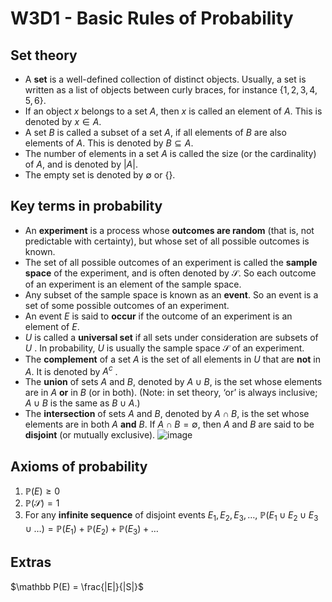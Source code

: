 # W3D1 - Basic Rules of Probability

## Set theory

- A **set** is a well-defined collection of distinct objects. Usually, a set is written as a list of objects between curly braces, for instance $\{1, 2, 3, 4, 5, 6\}$.
- If an object $x$ belongs to a set $A$, then $x$ is called an element of $A$. This is denoted by $x \in A$.
- A set $B$ is called a subset of a set $A$, if all elements of $B$ are also elements of $A$. This is denoted by $B \subseteq A$.
- The number of elements in a set $A$ is called the size (or the cardinality) of $A$, and is denoted by $|A|$.
- The empty set is denoted by $\emptyset$ or $\{\}$.

## Key terms in probability

- An **experiment** is a process whose **outcomes are random** (that is, not predictable with certainty), but whose set of all possible outcomes is known.
- The set of all possible outcomes of an experiment is called the **sample space** of the experiment, and is often denoted by $\mathcal S$. So each outcome of an experiment is an element of the sample space.
- Any subset of the sample space is known as an **event**. So an event is a set of some possible outcomes of an experiment.
- An event $E$ is said to **occur** if the outcome of an experiment is an element of $E$.
- $U$ is called a **universal set** if all sets under consideration are subsets of $U$ . In probability, $U$ is usually the sample space $\mathcal S$ of an experiment.
- The **complement** of a set $A$ is the set of all elements in $U$ that are **not** in $A$. It is denoted by $A^c$ .
- The **union** of sets $A$ and $B$, denoted by $A\cup B$, is the set whose elements are in $A$ **or** in $B$ (or in both). (Note: in set theory, ‘or’ is always inclusive; $A \cup B$ is the same as $B \cup A$.)
- The **intersection** of sets $A$ and $B$, denoted by $A ∩B$, is the set whose elements are in both $A$ **and** $B$. If $A ∩B= ∅$, then $A$ and $B$ are said to be **disjoint** (or mutually exclusive).
![image](ref/venn%20diagrams.png)

## Axioms of probability

1. $\mathbb P(E)\geq 0$
2. $\mathbb P(\mathcal S)=1$
3. For any **infinite sequence** of disjoint events $E_{1},E_{2},E_{3},\dots$, $\mathbb P(E_{1}\cup E_{2}\cup E_{3}\cup\dots)=\mathbb P(E_{1})+\mathbb P(E_{2})+\mathbb P(E_{3})+\dots$

## Extras

$\mathbb P(E) = \frac{|E|}{|S|}$
